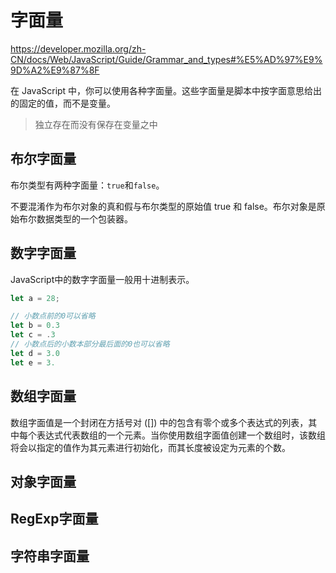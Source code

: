 # 字面量

https://developer.mozilla.org/zh-CN/docs/Web/JavaScript/Guide/Grammar_and_types#%E5%AD%97%E9%9D%A2%E9%87%8F

在 JavaScript 中，你可以使用各种字面量。这些字面量是脚本中按字面意思给出的固定的值，而不是变量。

> 独立存在而没有保存在变量之中

## 布尔字面量

布尔类型有两种字面量：`true`和`false`。

不要混淆作为布尔对象的真和假与布尔类型的原始值 true 和 false。布尔对象是原始布尔数据类型的一个包装器。



## 数字字面量

JavaScript中的数字字面量一般用十进制表示。

```js
let a = 28;

// 小数点前的0可以省略
let b = 0.3
let c = .3
// 小数点后的小数本部分最后面的0也可以省略
let d = 3.0
let e = 3.
```







## 数组字面量

数组字面值是一个封闭在方括号对 ([]) 中的包含有零个或多个表达式的列表，其中每个表达式代表数组的一个元素。当你使用数组字面值创建一个数组时，该数组将会以指定的值作为其元素进行初始化，而其长度被设定为元素的个数。







## 对象字面量



## RegExp字面量



## 字符串字面量
